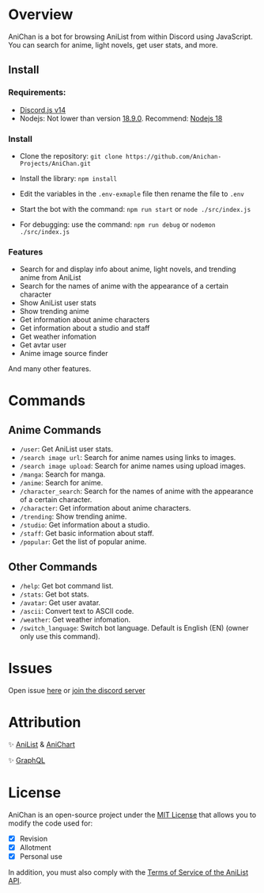 # Overview

AniChan is a bot for browsing AniList from within Discord using JavaScript. You can search for anime, light novels, get user stats, and more.

## Install

### Requirements:
- [Discord.js v14](https://www.npmjs.com/package/discord.js/v/14.16.3)
- Nodejs: Not lower than version [18.9.0](https://nodejs.org/download/release/v18.9.0/). Recommend: [Nodejs 18](https://nodejs.org/download/release/latest-hydrogen/)

### Install
- Clone the repository: `git clone https://github.com/Anichan-Projects/AniChan.git`

- Install the library: `npm install`

- Edit the variables in the `.env-exmaple` file then rename the file to `.env`

- Start the bot with the command: `npm run start` or `node ./src/index.js`

- For debugging: use the command: `npm run debug` or `nodemon ./src/index.js`

### Features

- Search for and display info about anime, light novels, and trending anime from AniList
- Search for the names of anime with the appearance of a certain character
- Show AniList user stats
- Show trending anime
- Get information about anime characters
- Get information about a studio and staff
- Get weather infomation
- Get avtar user
- Anime image source finder

And many other features.

# Commands
## Anime Commands
- `/user`: Get AniList user stats.
- `/search image url`: Search for anime names using links to images.
- `/search image upload`: Search for anime names using upload images.
- `/manga`: Search for manga.
- `/anime`: Search for anime.
- `/character_search`: Search for the names of anime with the appearance of a certain character.
- `/character`: Get information about anime characters.
- `/trending`: Show trending anime.
- `/studio`: Get information about a studio.
- `/staff`: Get basic information about staff.
- `/popular`: Get the list of popular anime.

## Other Commands
- `/help`: Get bot command list.
- `/stats`: Get bot stats.
- `/avatar`: Get user avatar.
- `/ascii`: Convert text to ASCII code.
- `/weather`: Get weather infomation.
- `/switch_language`: Switch bot language. Default is English (EN) (owner only use this command).

# Issues

Open issue [here](https://github.com/Anichan-Projects/AniChan/issues) or [join the discord server](https://discord.gg/PE29XWTTc5)

# Attribution

✨ [AniList](https://anilist.co) & [AniChart](https://anichart.net)

✨ [GraphQL](https://graphql.org)


# License

AniChan is an open-source project under the [MIT License](https://en.wikipedia.org/wiki/MIT_License) that allows you to modify the code used for:

- [x] Revision
- [x] Allotment
- [x] Personal use

In addition, you must also comply with the [Terms of Service of the AniList API](https://anilist.gitbook.io/anilist-apiv2-docs/overview/overview).
